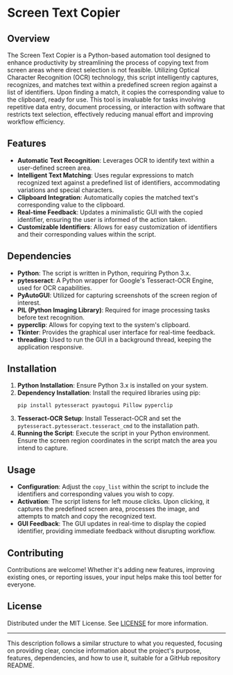 # Screen Text Copier

## Overview
The Screen Text Copier is a Python-based automation tool designed to enhance productivity by streamlining the process of copying text from screen areas where direct selection is not feasible. Utilizing Optical Character Recognition (OCR) technology, this script intelligently captures, recognizes, and matches text within a predefined screen region against a list of identifiers. Upon finding a match, it copies the corresponding value to the clipboard, ready for use. This tool is invaluable for tasks involving repetitive data entry, document processing, or interaction with software that restricts text selection, effectively reducing manual effort and improving workflow efficiency.

## Features
- **Automatic Text Recognition**: Leverages OCR to identify text within a user-defined screen area.
- **Intelligent Text Matching**: Uses regular expressions to match recognized text against a predefined list of identifiers, accommodating variations and special characters.
- **Clipboard Integration**: Automatically copies the matched text's corresponding value to the clipboard.
- **Real-time Feedback**: Updates a minimalistic GUI with the copied identifier, ensuring the user is informed of the action taken.
- **Customizable Identifiers**: Allows for easy customization of identifiers and their corresponding values within the script.

## Dependencies
- **Python**: The script is written in Python, requiring Python 3.x.
- **pytesseract**: A Python wrapper for Google's Tesseract-OCR Engine, used for OCR capabilities.
- **PyAutoGUI**: Utilized for capturing screenshots of the screen region of interest.
- **PIL (Python Imaging Library)**: Required for image processing tasks before text recognition.
- **pyperclip**: Allows for copying text to the system's clipboard.
- **Tkinter**: Provides the graphical user interface for real-time feedback.
- **threading**: Used to run the GUI in a background thread, keeping the application responsive.

## Installation
1. **Python Installation**: Ensure Python 3.x is installed on your system.
2. **Dependency Installation**: Install the required libraries using pip:
   ```
   pip install pytesseract pyautogui Pillow pyperclip
   ```
3. **Tesseract-OCR Setup**: Install Tesseract-OCR and set the `pytesseract.pytesseract.tesseract_cmd` to the installation path.
4. **Running the Script**: Execute the script in your Python environment. Ensure the screen region coordinates in the script match the area you intend to capture.

## Usage
- **Configuration**: Adjust the `copy_list` within the script to include the identifiers and corresponding values you wish to copy.
- **Activation**: The script listens for left mouse clicks. Upon clicking, it captures the predefined screen area, processes the image, and attempts to match and copy the recognized text.
- **GUI Feedback**: The GUI updates in real-time to display the copied identifier, providing immediate feedback without disrupting workflow.

## Contributing
Contributions are welcome! Whether it's adding new features, improving existing ones, or reporting issues, your input helps make this tool better for everyone.

## License
Distributed under the MIT License. See <a href="https://github.com/eyfel/CopyPaster2/blob/main/LICENSE">LICENSE</a> for more information.

---

This description follows a similar structure to what you requested, focusing on providing clear, concise information about the project's purpose, features, dependencies, and how to use it, suitable for a GitHub repository README.
